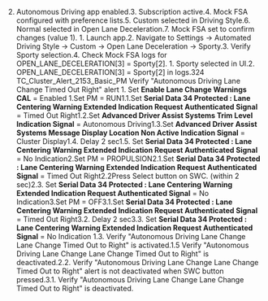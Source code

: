 2. Autonomous Driving app enabled.3. Subscription active.4. Mock FSA configured with preference lists.5. Custom selected in Driving Style.6. Normal selected in Open Lane Deceleration.7. Mock FSA set to confirm changes (value 1). 1. Launch app.2. Navigate to Settings → Automated Driving Style → Custom → Open Lane Deceleration → Sporty.3. Verify Sporty selection.4. Check Mock FSA logs for OPEN_LANE_DECELERATION[3] = Sporty[2]. 1. Sporty selected in UI.2. OPEN_LANE_DECELERATION[3] = Sporty[2] in logs.324 TC_Cluster_Alert_2153_Basic_PM Verify "Autonomous Driving Lane Change Timed Out Right" alert 1. Set **Enable Lane Change Warnings CAL** = Enabled 1.Set PM = RUN1.1.Set **Serial Data 34 Protected : Lane Centering Warning Extended Indication Request Authenticated Signal** = Timed Out Right1.2.Set **Advanced Driver Assist Systems Trim Level Indication Signal** = Autonomous Driving1.3.Set **Advanced Driver Assist Systems Message Display Location Non Active Indication Signal** = Cluster Display1.4. Delay 2 sec1.5. Set **Serial Data 34 Protected : Lane Centering Warning Extended Indication Request Authenticated Signal** = No Indication2.Set PM = PROPULSION2.1.Set **Serial Data 34 Protected : Lane Centering Warning Extended Indication Request Authenticated Signal** = Timed Out Right2.2Press Select button on SWC. (within 2 sec)2.3. Set **Serial Data 34 Protected : Lane Centering Warning Extended Indication Request Authenticated Signal** = No Indication3.Set PM = OFF3.1.Set **Serial Data 34 Protected : Lane Centering Warning Extended Indication Request Authenticated Signal** = Timed Out Right3.2. Delay 2 sec3.3. Set **Serial Data 34 Protected : Lane Centering Warning Extended Indication Request Authenticated Signal** = No Indication 1.3. Verify "Autonomous Driving Lane Change Lane Change Timed Out to Right" is activated.1.5 Verify "Autonomous Driving Lane Change Lane Change Timed Out to Right" is deactivated.2.2. Verify "Autonomous Driving Lane Change Lane Change Timed Out to Right" alert is not deactivated when SWC button pressed.3.1. Verify "Autonomous Driving Lane Change Lane Change Timed Out to Right" is deactivated.
